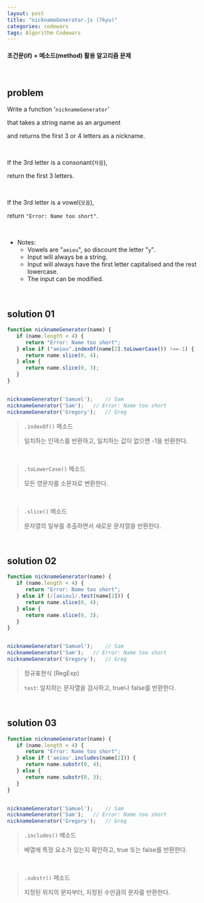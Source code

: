 ```yaml
---
layout: post
title: "nicknameGenerator.js (7kyu)"
categories: codewars
tags: Algorithm Codewars
---
```


#### 조건문(if) + 메소드(method) 활용 알고리즘 문제

<br>

## problem

Write a function '`nicknameGenerator`'

that takes a string name as an argument

and returns the first 3 or 4 letters as a nickname.

<br>

If the 3rd letter is a consonant(`자음`),

return the first 3 letters.

<br>

If the 3rd letter is a vowel(`모음`),

return `"Error: Name too short"`.

<br>

- Notes:
  - Vowels are "`aeiou`", so discount the letter "`y`".
  - Input will always be a string.
  - Input will always have the first letter capitalised and the rest lowercase.
  - The input can be modified.

<br>

## solution 01

```javascript
function nicknameGenerator(name) {
   if (name.length < 4) {
      return "Error: Name too short";
   } else if ("aeiou".indexOf(name[2].toLowerCase()) !==-1) {
      return name.slice(0, 4);
   } else {
      return name.slice(0, 3);
   }
}


nicknameGenerator('Samuel');	// Sam
nicknameGenerator('Sam');	// Error: Name too short
nicknameGenerator('Gregory');	// Greg
```

> `.indexOf()` 메소드
>
> 일치하는 인덱스를 반환하고, 일치하는 값이 없으면 -1을 반환한다.

<br>

> `.toLowerCase()` 메소드
>
> 모든 영문자를 소문자로 변환한다.

<br>

> `.slice()` 메소드
>
> 문자열의 일부를 추출하면서 새로운 문자열을 반환한다.

<br>

## solution 02

```javascript
function nicknameGenerator(name) {
   if (name.length < 4) {
      return "Error: Name too short";
   } else if (/[aeiou]/.test(name[2])) {
      return name.slice(0, 4);
   } else {
      return name.slice(0, 3);
   }
}


nicknameGenerator('Samuel');	// Sam
nicknameGenerator('Sam');	// Error: Name too short
nicknameGenerator('Gregory');	// Greg
```

> 정규표현식 (RegExp)
>
> `test`: 일치하는 문자열을 검사하고, true나 false를 반환한다.

<br>

## solution 03

```javascript
function nicknameGenerator(name) {
   if (name.length < 4) {
      return "Error: Name too short";
   } else if ('aeiou'.includes(name[2])) {
      return name.substr(0, 4);
   } else {
      return name.substr(0, 3);
   }
}


nicknameGenerator('Samuel');	// Sam
nicknameGenerator('Sam');	// Error: Name too short
nicknameGenerator('Gregory');	// Greg
```

> `.includes()` 메소드
>
> 배열에 특정 요소가 있는지 확인하고, true 또는 false를 반환한다.

<br>

> `.substr()` 메소드
>
> 지정된 위치의 문자부터, 지정된 수만큼의 문자를 반환한다.

<br>
